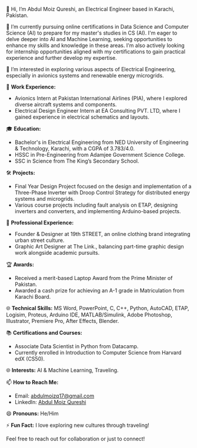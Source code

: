 👋 Hi, I’m Abdul Moiz Qureshi, an Electrical Engineer based in Karachi, Pakistan.

🌱 I’m currently pursuing online certifications in Data Science and Computer Science (AI) to prepare for my master's studies in CS (AI). I'm eager to delve deeper into AI and Machine Learning, seeking opportunities to enhance my skills and knowledge in these areas. I'm also actively looking for internship opportunities aligned with my certifications to gain practical experience and further develop my expertise.

👀 I’m interested in exploring various aspects of Electrical Engineering, especially in avionics systems and renewable energy microgrids.

💼 **Work Experience:**
- Avionics Intern at Pakistan International Airlines (PIA), where I explored diverse aircraft systems and components.
- Electrical Design Engineer Intern at EA Consulting PVT. LTD, where I gained experience in electrical schematics and layouts.

🎓 **Education:**
- Bachelor's in Electrical Engineering from NED University of Engineering & Technology, Karachi, with a CGPA of 3.783/4.0.
- HSSC in Pre-Engineering from Adamjee Government Science College.
- SSC in Science from The King’s Secondary School.

🛠️ **Projects:**
- Final Year Design Project focused on the design and implementation of a Three-Phase Inverter with Droop Control Strategy for distributed energy systems and microgrids.
- Various course projects including fault analysis on ETAP, designing inverters and converters, and implementing Arduino-based projects.

💼 **Professional Experience:**
- Founder & Designer at 19th STREET, an online clothing brand integrating urban street culture.
- Graphic Art Designer at The Link., balancing part-time graphic design work alongside academic pursuits.

🏆 **Awards:**
- Received a merit-based Laptop Award from the Prime Minister of Pakistan.
- Awarded a cash prize for achieving an A-1 grade in Matriculation from Karachi Board.

🌐 **Technical Skills:**
MS Word, PowerPoint, C, C++, Python, AutoCAD, ETAP, Logisim, Proteus, Arduino IDE, MATLAB/Simulink, Adobe Photoshop, Illustrator, Premiere Pro, After Effects, Blender.

📚 **Certifications and Courses:**
- Associate Data Scientist in Python from Datacamp.
- Currently enrolled in Introduction to Computer Science from Harvard edX (CS50).

🌐 **Interests:**
AI & Machine Learning, Traveling.

📫 **How to Reach Me:**
- Email: abdulmoizq17@gmail.com
- LinkedIn: [Abdul Moiz Qureshi](https://www.linkedin.com/in/amoizq/)

😄 **Pronouns:** He/Him

⚡ **Fun Fact:** I love exploring new cultures through traveling!

Feel free to reach out for collaboration or just to connect!
